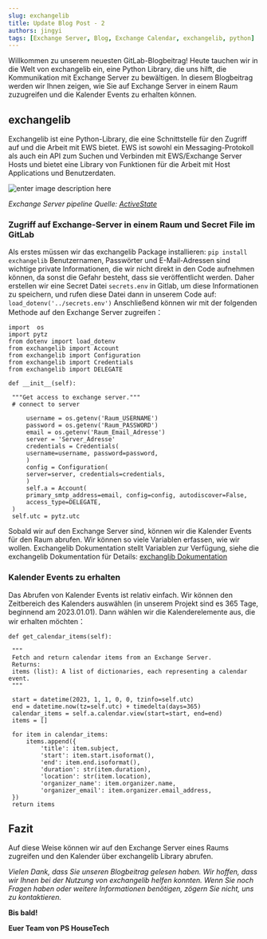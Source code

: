 ```yaml
---
slug: exchangelib
title: Update Blog Post - 2
authors: jingyi
tags: [Exchange Server, Blog, Exchange Calendar, exchangelib, python]
---
```

  Willkommen zu unserem neuesten GitLab-Blogbeitrag! Heute tauchen wir in die Welt von exchangelib ein, eine Python Library, die uns hilft, die Kommunikation mit Exchange Server zu bewältigen. In diesem Blogbeitrag werden wir Ihnen zeigen, wie Sie auf Exchange Server in einem Raum zuzugreifen und die Kalender Events zu erhalten können.

## exchangelib

Exchangelib ist eine Python-Library, die eine Schnittstelle für den Zugriff auf und die Arbeit mit EWS bietet. EWS ist sowohl ein Messaging-Protokoll als auch ein API zum Suchen und Verbinden mit EWS/Exchange Server Hosts und bietet eine Library von Funktionen für die Arbeit mit Host Applications und Benutzerdaten.

![enter image description here](https://cdn.activestate.com/wp-content/uploads/2021/07/Exchange-Server-pipeline.png)

_Exchange Server pipeline Quelle: [ActiveState](https://www.activestate.com/resources/quick-reads/how-to-install-and-use-exchangelib-python/)_

### Zugriff auf Exchange-Server in einem Raum und Secret File im GitLab
Als erstes müssen wir das exchangelib  Package installieren:
` pip install exchangelib `
Benutzernamen, Passwörter und E-Mail-Adressen sind wichtige private Informationen, die wir nicht direkt in den Code aufnehmen können, da sonst die Gefahr besteht, dass sie veröffentlicht werden. Daher erstellen wir eine Secret Datei `secrets.env` in Gitlab, um diese Informationen zu speichern, und rufen diese Datei dann in unserem Code auf:
`load_dotenv('../secrets.env')`
Anschließend können wir mit der folgenden Methode auf den Exchange Server zugreifen：
```
import  os
import pytz
from dotenv import load_dotenv
from exchangelib import Account
from exchangelib import Configuration
from exchangelib import Credentials
from exchangelib import DELEGATE

def __init__(self):

 """Get access to exchange server."""
 # connect to server
 
	 username = os.getenv('Raum_USERNAME')
	 password = os.getenv('Raum_PASSWORD')
	 email = os.getenv('Raum_Email_Adresse')
	 server = 'Server_Adresse'
	 credentials = Credentials(
	 username=username, password=password,
	 )
	 config = Configuration(
	 server=server, credentials=credentials,
	 )
	 self.a = Account(
	 primary_smtp_address=email, config=config, autodiscover=False,
	 access_type=DELEGATE,
 )
 self.utc = pytz.utc
``` 
Sobald wir auf den Exchange Server sind, können wir die Kalender Events für den Raum abrufen. Wir können so viele Variablen erfassen, wie wir wollen. Exchangelib Dokumentation stellt  Variablen zur Verfügung, siehe die exchangelib Dokumentation für Details:
[exchanglib Dokumentation ](https://ecederstrand.github.io/exchangelib/exchangelib/#exchangelib.CancelCalendarItem)

### Kalender Events zu erhalten
Das Abrufen von Kalender Events ist relativ einfach. Wir können den Zeitbereich des Kalenders auswählen (in unserem Projekt sind es 365 Tage, beginnend am 2023.01.01). Dann wählen wir die Kalenderelemente aus, die wir erhalten möchten：
```
def get_calendar_items(self):

 """
 Fetch and return calendar items from an Exchange Server.
 Returns:
 items (list): A list of dictionaries, each representing a calendar event.
 """
 
 start = datetime(2023, 1, 1, 0, 0, tzinfo=self.utc)
 end = datetime.now(tz=self.utc) + timedelta(days=365)
 calendar_items = self.a.calendar.view(start=start, end=end)
 items = []
 
 for item in calendar_items:
	 items.append({
		 'title': item.subject,
		 'start': item.start.isoformat(),
		 'end': item.end.isoformat(),
		 'duration': str(item.duration),
		 'location': str(item.location),
		 'organizer_name': item.organizer.name,
		 'organizer_email': item.organizer.email_address,
 })
 return items
 ```
## Fazit

Auf diese Weise können wir auf den Exchange Server eines Raums zugreifen und den Kalender über exchangelib Library abrufen.

_Vielen Dank, dass Sie unseren Blogbeitrag gelesen haben. Wir hoffen, dass wir Ihnen bei der Nutzung von exchangelib helfen konnten. Wenn Sie noch Fragen haben oder weitere Informationen benötigen, zögern Sie nicht, uns zu kontaktieren._

**Bis bald!**

**Euer Team von PS HouseTech**